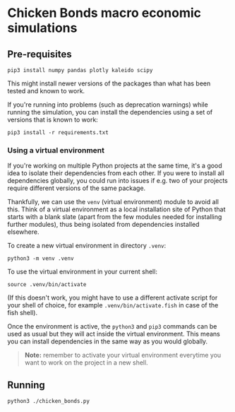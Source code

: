# Chicken Bonds macro economic simulations

## Pre-requisites

```
pip3 install numpy pandas plotly kaleido scipy
```

This might install newer versions of the packages than what has been tested and known to work.

If you're running into problems (such as deprecation warnings) while running the simulation, you can install the dependencies using a set of versions that is known to work:

```
pip3 install -r requirements.txt
```

### Using a virtual environment

If you're working on multiple Python projects at the same time, it's a good idea to isolate their dependencies from each other. If you were to install all dependencies globally, you could run into issues if e.g. two of your projects require different versions of the same package.

Thankfully, we can use the `venv` (virtual environment) module to avoid all this. Think of a virtual environment as a local installation site of Python that starts with a blank slate (apart from the few modules needed for installing further modules), thus being isolated from dependencies installed elsewhere.

To create a new virtual environment in directory `.venv`:

```
python3 -m venv .venv
```

To use the virtual environment in your current shell:

```
source .venv/bin/activate
```

(If this doesn't work, you might have to use a different activate script for your shell of choice, for example `.venv/bin/activate.fish` in case of the fish shell).

Once the environment is active, the `python3` and `pip3` commands can be used as usual but they will act inside the virtual environment. This means you can install dependencies in the same way as you would globally.

> **Note:** remember to activate your virtual environment everytime you want to work on the project in a new shell.

## Running

```
python3 ./chicken_bonds.py
```
